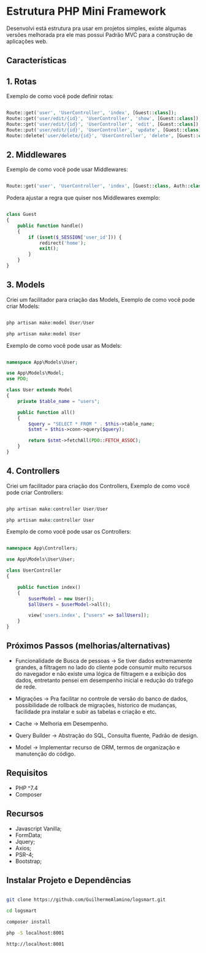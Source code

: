 # Estrutura PHP Mini Framework

Desenvolvi está estrutura pra usar em projetos simples, existe algumas versões melhorada pra ele mas possui Padrão MVC para a construção de aplicações web.

## Características

## 1. Rotas

Exemplo de como você pode definir rotas:

```php

Route::get('user', 'UserController', 'index', [Guest::class]);
Route::get('user/edit/{id}', 'UserController', 'show', [Guest::class]);
Route::get('user/edit/{id}', 'UserController', 'edit', [Guest::class]);
Route::put('user/edit/{id}', 'UserController', 'update', [Guest::class]);
Route::delete('user/delete/{id}', 'UserController', 'delete', [Guest::class]);

```

## 2. Middlewares

Exemplo de como você pode usar Middlewares:

```php

Route::get('user', 'UserController', 'index', [Guest::class, Auth::class]);

```
Podera ajustar a regra que quiser nos Middlewares exemplo:

```php

class Guest
{
	public function handle()
	{
		if (isset($_SESSION['user_id'])) {
			redirect('home');
			exit();
		}
	}
}

```

## 3. Models

Criei um facilitador para criação das Models, Exemplo de como você pode criar Models:

```php

php artisan make:model User/User

php artisan make:model User

```

Exemplo de como você pode usar as Models:

```php

namespace App\Models\User;

use App\Models\Model;
use PDO;

class User extends Model
{
	private $table_name = "users";

	public function all()
	{
		$query = "SELECT * FROM " . $this->table_name;
		$stmt = $this->conn->query($query);

		return $stmt->fetchAll(PDO::FETCH_ASSOC);
	}
}

```

## 4. Controllers

Criei um facilitador para criação dos Controllers, Exemplo de como você pode criar Controllers:

```php

php artisan make:controller User/User

php artisan make:controller User

```

Exemplo de como você pode usar os Controllers:

```php

namespace App\Controllers;

use App\Models\User\User;

class UserController
{

	public function index()
	{
		$userModel = new User();
		$allUsers = $userModel->all();

		view('users.index', ["users" => $allUsers]);
	}
}

```

## Próximos Passos (melhorias/alternativas)

- Funcionalidade de Busca de pessoas -> Se tiver dados extremamente grandes, a filtragem no lado do cliente pode consumir muito recursos do navegador e não existe uma lógica de filtragem e a exibição dos dados, entretanto pensei em desempenho inicial e redução do tráfego de rede.

- Migrações -> Pra facilitar no controle de versão do banco de dados, possibilidade de rollback de migrações, historico de mudanças, facilidade pra instalar e subir as tabelas e criação e etc.

- Cache -> Melhoria em Desempenho.

- Query Builder -> Abstração do SQL, Consulta fluente, Padrão de design.

- Model -> Implementar recurso de ORM, termos de organização e manutenção do código.

##  Requisitos

- PHP ^7.4
- Composer

## Recursos

- Javascript Vanilla;
- FormData;
- Jquery;
- Axios;
- PSR-4;
- Bootstrap;

## Instalar Projeto e Dependências

```sh

git clone https://github.com/GuilhermeAlamino/logsmart.git

cd logsmart

composer install

php -S localhost:8001

http://localhost:8001

```

